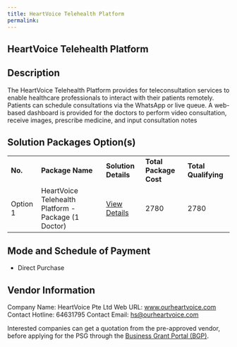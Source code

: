 ```yaml
---
title: HeartVoice Telehealth Platform
permalink: 
---
```


## HeartVoice Telehealth Platform

## Description

The HeartVoice Telehealth Platform provides for teleconsultation services to enable healthcare professionals to interact with their patients remotely. Patients can schedule consultations via the WhatsApp or live queue.  A web-based dashboard is provided for the doctors to perform video consultation, receive images, prescribe medicine, and input consultation notes 

## Solution Packages Option(s)

<table>
<tr>
<td><b>No.</b></td>
<td><b>Package Name</b></td>
<td><b>Solution Details</b></td>
<td><b>Total Package Cost</b></td>
<td><b>Total Qualifying</b></td>
</tr>
<tr>
<td>Option 1</td>
<td>HeartVoice Telehealth Platform - Package (1 Doctor)</td>
<td><a href='https://www.gobusiness.gov.sg/images/psg/Desensitised_HeartVoice_Annex_3_PSG_Part_1.pdf'>View Details</a></td>
<td>2780</td>
<td>2780</td>
</tr>
</table>

## Mode and Schedule of Payment

 - Direct Purchase 

## Vendor Information

 Company Name: HeartVoice Pte Ltd
Web URL: www.ourheartvoice.com
Contact Hotline: 64631795
Contact Email: hs@ourheartvoice.com


Interested companies can get a quotation from the pre-approved vendor, before applying for the PSG through the <a href='https://www.businessgrants.gov.sg/'>Business Grant Portal (BGP)</a>.
